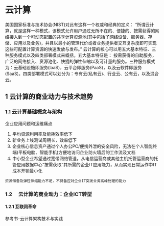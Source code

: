 # 云计算

美国国家标准与技术协会(NIST)对此有这样一个权威和经典的定义： “所谓云计算，就是这样一种模式，该模式允许用户通过无所不在的、便捷的、按需获得的网络接入到一个可动态配置的共享计算资源池(其中包括了网络设备、服务器、存储、应用以及业务)，并且以最小的管理代价或者业务提供者交互复杂度即可实现这些可配置计算资源的快速发放与发布。”
云计算的核心可以用五大基本特征、三种服务模式以及四类部署模式来概括。五大基本特征是：
按需获得的自助服务，广泛的网络接入、资源池化、快捷的弹性伸缩以及可计量的服务。三种服务模式为：云基础设施即服务(IaaS)，云平台即服务(PaaS)，以及云软件即服务(SaaS)。四类部署模式可以划分为：专有云(私有云)、行业云、公有云，以及混合云。

## 1 云计算的商业动力与技术趋势

### 1.1 云计算基础概念与架构

企业应用问题和运维痛点

1. 平均资源利用率及能耗效率低下
2. 新业务上线测试周期长，效率低下
3. 企业核心信息资产通过个人办公PC/便携外泄的安全风险，无法在个人智能终端(平板电脑、智能手机)方便地访问企业防火墙后的工作流及文档
4. 中小型企业希望通过宽带网络管道，从电信运营商或其他主机托管运营商的托管应用数据中心“按需获取”其所需的企业IT应用能力，从而实现日常运作中IT成本开销最小化

`资源储备及弹性伸缩能力不足，不具备应对企业IT突发业务高峰处理的能力`

### 1.2  云计算的商业动力：企业ICT转型

#### 1.2.1 互联网革命

参考书-云计算架构技术与实践
